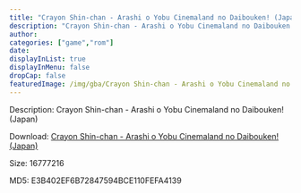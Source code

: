 ```yaml
---
title: "Crayon Shin-chan - Arashi o Yobu Cinemaland no Daibouken! (Japan)"
description: "Crayon Shin-chan - Arashi o Yobu Cinemaland no Daibouken! (Japan)"
author: 
categories: ["game","rom"]
date: 
displayInList: true
displayInMenu: false
dropCap: false
featuredImage: /img/gba/Crayon Shin-chan - Arashi o Yobu Cinemaland no Daibouken! [Japan].jpg
---
```


Description: Crayon Shin-chan - Arashi o Yobu Cinemaland no Daibouken! (Japan)

Download: <a style="text-decoration:underline;" href="https://mega.nz/#!rDJkjSpQ!SeJrpFQA3m4tAkiIZn7V4D3Pqu4FmECLm4jsiabi_6M" target = "_blank" rel = "nofollow" > Crayon Shin-chan - Arashi o Yobu Cinemaland no Daibouken! (Japan)</a>

Size: 16777216

MD5: E3B402EF6B72847594BCE110FEFA4139

